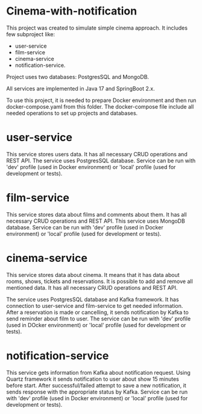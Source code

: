 # Cinema-with-notification

This project was created to simulate simple cinema approach.
It includes few subproject like:
- user-service
- film-service
- cinema-service
- notification-service.

Project uses two databases: PostgresSQL and MongoDB.

All services are implemented in Java 17 and SpringBoot 2.x.

To use this project, it is needed to prepare Docker environment
and then run docker-compose.yaml from this folder. The docker-compose file include all needed operations to set up projects and databases.

# user-service
This service stores users data. It has all necessary CRUD operations and REST API.
The service uses PostgresSQL database. 
Service can be run with 'dev' profile (used in Docker environment) or 'local' profile (used for development or tests).

# film-service
This service stores data about films and comments about them. It has all necessary CRUD operations and REST API.
This service uses MongoDB database.
Service can be run with 'dev' profile (used in Docker environment) or 'local' profile (used for development or tests).

# cinema-service
This service stores data about cinema. It means that it has data about rooms, shows, tickets and reservations. It is possible to add and remove all mentioned data. 
It has all necessary CRUD operations and REST API. 

The service uses PostgresSQL database and Kafka framework. It has connection to user-service and film-service to get needed information. After a reservation is made or cancelling, it sends notification by Kafka to send reminder about film to user.
The service can be run with 'dev' profile (used in DOcker environment) or 'local' profile (used for development or tests).


# notification-service
This service gets information from Kafka about notification request. Using Quartz framework it sends notification to user about show 15 minutes before start. After successful/failed attempt to save a new notification, it sends response with the appropriate status by Kafka.
Service can be run with 'dev' profile (used in Docker environment) or 'local' profile (used for development or tests).

